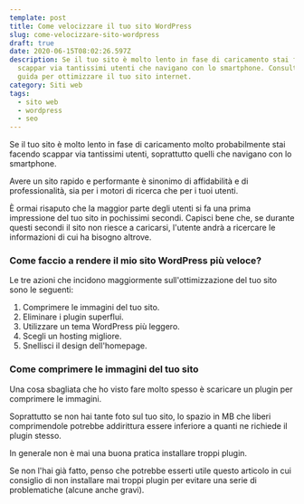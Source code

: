 ```yaml
---
template: post
title: Come velocizzare il tuo sito WordPress
slug: come-velocizzare-sito-wordpress
draft: true
date: 2020-06-15T08:02:26.597Z
description: Se il tuo sito è molto lento in fase di caricamento stai facendo
  scappar via tantissimi utenti che navigano con lo smartphone. Consulta questa
  guida per ottimizzare il tuo sito internet.
category: Siti web
tags:
  - sito web
  - wordpress
  - seo
---
```

Se il tuo sito è molto lento in fase di caricamento molto probabilmente stai facendo scappar via tantissimi utenti, soprattutto quelli che navigano con lo smartphone. 

Avere un sito rapido e performante è sinonimo di affidabilità e di professionalità, sia per i motori di ricerca che per i tuoi utenti.

È ormai risaputo che la maggior parte degli utenti si fa una prima impressione del tuo sito in pochissimi secondi. Capisci bene che, se durante questi secondi il sito non riesce a caricarsi, l'utente andrà a ricercare le informazioni di cui ha bisogno altrove.

### Come faccio a rendere il mio sito WordPress più veloce?

Le tre azioni che incidono maggiormente sull'ottimizzazione del tuo sito sono le seguenti:

1. Comprimere le immagini del tuo sito.
1. Eliminare i plugin superflui.
1. Utilizzare un tema WordPress più leggero.
1. Scegli un hosting migliore.
1. Snellisci il design dell'homepage.

### Come comprimere le immagini del tuo sito

Una cosa sbagliata che ho visto fare molto spesso è scaricare un plugin per comprimere le immagini. 

Soprattutto se non hai tante foto sul tuo sito, lo spazio in MB che liberi comprimendole potrebbe addirittura essere inferiore a quanti ne richiede il plugin stesso.

In generale non è mai una buona pratica installare troppi plugin.

Se non l'hai già fatto, penso che potrebbe esserti utile questo articolo in cui consiglio di non installare mai troppi plugin per evitare una serie di problematiche (alcune anche gravi).